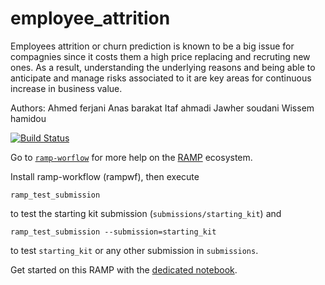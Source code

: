 # employee_attrition

Employees attrition or churn prediction is known to be a big issue for compagnies since it costs them a high price replacing and recruting new ones. As a result, understanding the underlying reasons and being able to anticipate and manage risks associated to it are key areas for continuous increase in business value.


Authors: 
Ahmed ferjani
Anas barakat
Itaf ahmadi 
Jawher soudani
Wissem hamidou


[![Build Status](https://hal.archives-ouvertes.fr/UNIV-PARIS-SACLAY/public/logo_UP_saclay_final.png)](https://www.google.com)

Go to [`ramp-worflow`](https://github.com/paris-saclay-cds/ramp-workflow) for more help on the [RAMP](http:www.ramp.studio) ecosystem.

Install ramp-workflow (rampwf), then execute

```
ramp_test_submission
```

to test the starting kit submission (`submissions/starting_kit`) and

```
ramp_test_submission --submission=starting_kit
```

to test `starting_kit` or any other submission in `submissions`.

Get started on this RAMP with the [dedicated notebook](employee_attrition_starting_kit.ipynb).


